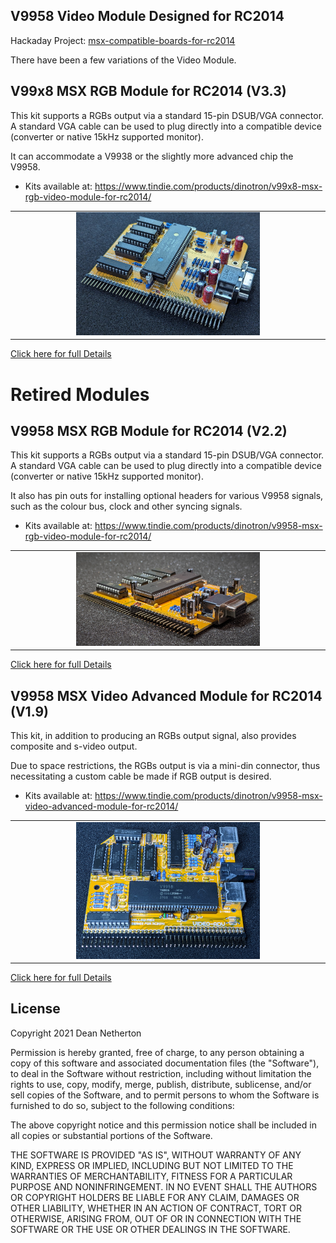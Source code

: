 
## V9958 Video Module Designed for RC2014

Hackaday Project: [msx-compatible-boards-for-rc2014](https://hackaday.io/project/175574-msx-compatible-boards-for-rc2014)

There have been a few variations of the Video Module.

## V99x8 MSX RGB Module for RC2014 (V3.3)

This kit supports a RGBs output via a standard 15-pin DSUB/VGA connector. A standard VGA cable can be used to plug directly into a compatible device (converter or native 15kHz supported monitor).

It can accommodate a V9938 or the slightly more advanced chip the V9958.

* Kits available at: https://www.tindie.com/products/dinotron/v99x8-msx-rgb-video-module-for-rc2014/

<table>
  <tr><td style="text-align: center"><img src="./pictures/RGB-V9938-PROFILE.jpg" width="60%"/></td></tr>
</table>

[Click here for full Details](./README-RGB.md)


# Retired Modules

## V9958 MSX RGB Module for RC2014 (V2.2)

This kit supports a RGBs output via a standard 15-pin DSUB/VGA connector. A standard VGA cable can be used to plug directly into a compatible device (converter or native 15kHz supported monitor).

It also has pin outs for installing optional headers for various V9958 signals, such as the colour bus, clock and other syncing signals.

* Kits available at: https://www.tindie.com/products/dinotron/v9958-msx-rgb-video-module-for-rc2014/

<table>
  <tr><td style="text-align: center"><img src="./pictures/video-rgb-profile.jpg" width="60%"/></td></tr>
</table>

[Click here for full Details](./README-RGB-V2.md)

## V9958 MSX Video Advanced Module for RC2014 (V1.9)

This kit, in addition to producing an RGBs output signal, also provides composite and s-video output.

Due to space restrictions, the RGBs output is via a mini-din connector, thus necessitating a custom cable be made if RGB output is desired.

* Kits available at: https://www.tindie.com/products/dinotron/v9958-msx-video-advanced-module-for-rc2014/

<table>
  <tr><td style="text-align: center"><img src="./pictures/video-adv-profile.jpg" width="60%"/></td></tr>
</table>

[Click here for full Details](./README-ADV.md)



## License
Copyright 2021 Dean Netherton

Permission is hereby granted, free of charge, to any person obtaining a copy of this software and associated documentation files (the "Software"), to deal in the Software without restriction, including without limitation the rights to use, copy, modify, merge, publish, distribute, sublicense, and/or sell copies of the Software, and to permit persons to whom the Software is furnished to do so, subject to the following conditions:

The above copyright notice and this permission notice shall be included in all copies or substantial portions of the Software.

THE SOFTWARE IS PROVIDED "AS IS", WITHOUT WARRANTY OF ANY KIND, EXPRESS OR IMPLIED, INCLUDING BUT NOT LIMITED TO THE WARRANTIES OF MERCHANTABILITY, FITNESS FOR A PARTICULAR PURPOSE AND NONINFRINGEMENT. IN NO EVENT SHALL THE AUTHORS OR COPYRIGHT HOLDERS BE LIABLE FOR ANY CLAIM, DAMAGES OR OTHER LIABILITY, WHETHER IN AN ACTION OF CONTRACT, TORT OR OTHERWISE, ARISING FROM, OUT OF OR IN CONNECTION WITH THE SOFTWARE OR THE USE OR OTHER DEALINGS IN THE SOFTWARE.

